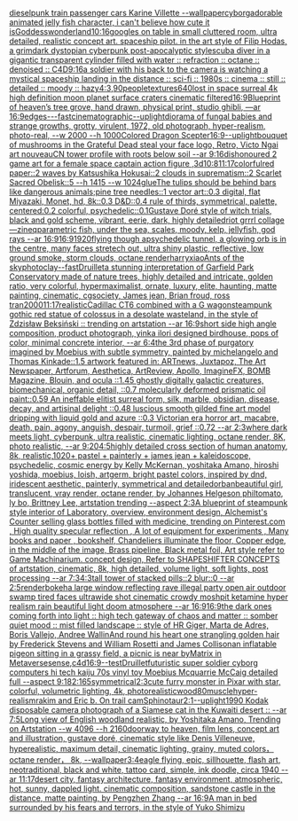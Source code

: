 [dieselpunk train passenger cars Karine Villette --wallpaper](https://www.ebank.nz/aiartgenerator?category=dieselpunk%2520train%2520passenger%2520cars%2520Karine%2520Villette%2520--wallpaper)[cyborg](https://www.ebank.nz/aiartgenerator?category=cyborg)[adorable animated jelly fish character, i can't believe how cute it is](https://www.ebank.nz/aiartgenerator?category=adorable%2520animated%2520jelly%2520fish%2520character%2C%2520i%2520can%27t%2520believe%2520how%2520cute%2520it%2520is)[Goddess](https://www.ebank.nz/aiartgenerator?category=Goddess)[wonderland](https://www.ebank.nz/aiartgenerator?category=wonderland)[10:16](https://www.ebank.nz/aiartgenerator?category=10%3A16)[googles on table in small cluttered room, ultra detailed, realistic concept art. spaceship pilot. in the art style of Filip Hodas, a grimdark dystopian cyberpunk post-apocalyptic style](https://www.ebank.nz/aiartgenerator?category=googles%2520on%2520table%2520in%2520small%2520cluttered%2520room%2C%2520ultra%2520detailed%2C%2520realistic%2520concept%2520art.%2520spaceship%2520pilot.%2520in%2520the%2520art%2520style%2520of%2520Filip%2520Hodas%2C%2520a%2520grimdark%2520dystopian%2520cyberpunk%2520post-apocalyptic%2520style)[scuba diver in a gigantic transparent cylinder filled with water :: refraction :: octane :: denoised :: C4D](https://www.ebank.nz/aiartgenerator?category=scuba%2520diver%2520in%2520a%2520gigantic%2520transparent%2520cylinder%2520filled%2520with%2520water%2520%3A%3A%2520refraction%2520%3A%3A%2520octane%2520%3A%3A%2520denoised%2520%3A%3A%2520C4D)[9:16](https://www.ebank.nz/aiartgenerator?category=9%3A16)[a soldier with his back to the camera is watching a mystical spaceship landing in the distance :: sci-fi :: 1980s :: cinema :: still :: detailed :: moody :: hazy](https://www.ebank.nz/aiartgenerator?category=a%2520soldier%2520with%2520his%2520back%2520to%2520the%2520camera%2520is%2520watching%2520a%2520mystical%2520spaceship%2520landing%2520in%2520the%2520distance%2520%3A%3A%2520sci-fi%2520%3A%3A%25201980s%2520%3A%3A%2520cinema%2520%3A%3A%2520still%2520%3A%3A%2520detailed%2520%3A%3A%2520moody%2520%3A%3A%2520hazy)[4:3](https://www.ebank.nz/aiartgenerator?category=4%3A3)[,](https://www.ebank.nz/aiartgenerator?category=%2C)[90](https://www.ebank.nz/aiartgenerator?category=90)[people](https://www.ebank.nz/aiartgenerator?category=people)[textures](https://www.ebank.nz/aiartgenerator?category=textures)[640](https://www.ebank.nz/aiartgenerator?category=640)[lost in space surreal 4k high definition moon planet surface craters cinematic filtered](https://www.ebank.nz/aiartgenerator?category=lost%2520in%2520space%2520surreal%25204k%2520high%2520definition%2520moon%2520planet%2520surface%2520craters%2520cinematic%2520filtered)[16:9](https://www.ebank.nz/aiartgenerator?category=16%3A9)[Blueprint of heaven’s tree grove, hand drawn, physical print, studio ghibli, —ar 16:9](https://www.ebank.nz/aiartgenerator?category=Blueprint%2520of%2520heaven%E2%80%99s%2520tree%2520grove%2C%2520hand%2520drawn%2C%2520physical%2520print%2C%2520studio%2520ghibli%2C%2520%E2%80%94ar%252016%3A9)[edges](https://www.ebank.nz/aiartgenerator?category=edges)[-](https://www.ebank.nz/aiartgenerator?category=-)[--fast](https://www.ebank.nz/aiartgenerator?category=--fast)[cinematographic](https://www.ebank.nz/aiartgenerator?category=cinematographic)[--uplight](https://www.ebank.nz/aiartgenerator?category=--uplight)[diorama of fungal babies and strange growths, grotty, virulent, 1972, old photograph, hyper-realism, photo-real, --w 2000 --h 1000](https://www.ebank.nz/aiartgenerator?category=diorama%2520of%2520fungal%2520babies%2520and%2520strange%2520growths%2C%2520grotty%2C%2520virulent%2C%25201972%2C%2520old%2520photograph%2C%2520hyper-realism%2C%2520photo-real%2C%2520--w%25202000%2520--h%25201000)[Colored Dragon Scepter](https://www.ebank.nz/aiartgenerator?category=Colored%2520Dragon%2520Scepter)[16:9](https://www.ebank.nz/aiartgenerator?category=16%3A9)[--uplight](https://www.ebank.nz/aiartgenerator?category=--uplight)[bouquet of mushrooms in the Grateful Dead steal your face logo, Retro, Victo Ngai art nouveau](https://www.ebank.nz/aiartgenerator?category=bouquet%2520of%2520mushrooms%2520in%2520the%2520Grateful%2520Dead%2520steal%2520your%2520face%2520logo%2C%2520Retro%2C%2520Victo%2520Ngai%2520art%2520nouveau)[CN tower profile with roots below soil --ar 9:16](https://www.ebank.nz/aiartgenerator?category=CN%2520tower%2520profile%2520with%2520roots%2520below%2520soil%2520--ar%25209%3A16)[dishonoured 2  game art for a female space captain action figure ,3d](https://www.ebank.nz/aiartgenerator?category=dishonoured%25202%2520%2520game%2520art%2520for%2520a%2520female%2520space%2520captain%2520action%2520figure%2520%2C3d)[10:8](https://www.ebank.nz/aiartgenerator?category=10%3A8)[11:17](https://www.ebank.nz/aiartgenerator?category=11%3A17)[colorful](https://www.ebank.nz/aiartgenerator?category=colorful)[red paper::2 waves by Katsushika Hokusai::2 clouds in suprematism::2 Scarlet Sacred Obelisk::5 --h 1415 --w 1024](https://www.ebank.nz/aiartgenerator?category=red%2520paper%3A%3A2%2520waves%2520by%2520Katsushika%2520Hokusai%3A%3A2%2520clouds%2520in%2520suprematism%3A%3A2%2520Scarlet%2520Sacred%2520Obelisk%3A%3A5%2520--h%25201415%2520--w%25201024)[glue](https://www.ebank.nz/aiartgenerator?category=glue)[The tulips should be behind bars like dangerous animals;](https://www.ebank.nz/aiartgenerator?category=The%2520tulips%2520should%2520be%2520behind%2520bars%2520like%2520dangerous%2520animals%3B)[pine tree needles::1 vector art::0.3 digital, flat Miyazaki, Monet, hd, 8k::0.3 D&D::0.4 rule of thirds, symmetrical, palette, centered:0.2 colorful, psychedelic::0.1](https://www.ebank.nz/aiartgenerator?category=pine%2520tree%2520needles%3A%3A1%2520vector%2520art%3A%3A0.3%2520digital%2C%2520flat%2520Miyazaki%2C%2520Monet%2C%2520hd%2C%25208k%3A%3A0.3%2520D%26D%3A%3A0.4%2520rule%2520of%2520thirds%2C%2520symmetrical%2C%2520palette%2C%2520centered%3A0.2%2520colorful%2C%2520psychedelic%3A%3A0.1)[Gustave Doré style of witch trials, black and gold scheme, vibrant, eerie, dark, highly detailed](https://www.ebank.nz/aiartgenerator?category=Gustave%2520Dor%C3%A9%2520style%2520of%2520witch%2520trials%2C%2520black%2520and%2520gold%2520scheme%2C%2520vibrant%2C%2520eerie%2C%2520dark%2C%2520highly%2520detailed)[riot grrrl collage —zineq](https://www.ebank.nz/aiartgenerator?category=riot%2520grrrl%2520collage%2520%E2%80%94zineq)[parametric fish, under the sea, scales, moody, kelp, jellyfish, god rays --ar 16:9](https://www.ebank.nz/aiartgenerator?category=parametric%2520fish%2C%2520under%2520the%2520sea%2C%2520scales%2C%2520moody%2C%2520kelp%2C%2520jellyfish%2C%2520god%2520rays%2520--ar%252016%3A9)[16:9](https://www.ebank.nz/aiartgenerator?category=16%3A9)[1920](https://www.ebank.nz/aiartgenerator?category=1920)[flying though apsychedelic tunnel, a glowing orb is in the centre, many faces stretech out, ultra shiny plastic, reflective, low ground smoke, storm clouds, octane renderharryxiao](https://www.ebank.nz/aiartgenerator?category=flying%2520though%2520apsychedelic%2520tunnel%2C%2520a%2520glowing%2520orb%2520is%2520in%2520the%2520centre%2C%2520many%2520faces%2520stretech%2520out%2C%2520ultra%2520shiny%2520plastic%2C%2520reflective%2C%2520low%2520ground%2520smoke%2C%2520storm%2520clouds%2C%2520octane%2520renderharryxiao)[Ants of the sky](https://www.ebank.nz/aiartgenerator?category=Ants%2520of%2520the%2520sky)[photo](https://www.ebank.nz/aiartgenerator?category=photo)[clay](https://www.ebank.nz/aiartgenerator?category=clay)[--fast](https://www.ebank.nz/aiartgenerator?category=--fast)[Druillet](https://www.ebank.nz/aiartgenerator?category=Druillet)[a stunning interpretation of Garfield Park Conservatory made of nature trees, highly detailed and intricate, golden ratio, very colorful, hypermaximalist, ornate, luxury, elite, haunting, matte painting, cinematic, cgsociety, James jean, Brian froud, ross tran](https://www.ebank.nz/aiartgenerator?category=a%2520stunning%2520interpretation%2520of%2520Garfield%2520Park%2520Conservatory%2520made%2520of%2520nature%2520trees%2C%2520highly%2520detailed%2520and%2520intricate%2C%2520golden%2520ratio%2C%2520very%2520colorful%2C%2520hypermaximalist%2C%2520ornate%2C%2520luxury%2C%2520elite%2C%2520haunting%2C%2520matte%2520painting%2C%2520cinematic%2C%2520cgsociety%2C%2520James%2520jean%2C%2520Brian%2520froud%2C%2520ross%2520tran)[2000](https://www.ebank.nz/aiartgenerator?category=2000)[11:17](https://www.ebank.nz/aiartgenerator?category=11%3A17)[realistic](https://www.ebank.nz/aiartgenerator?category=realistic)[Cadillac CT6 combined with a G wagon](https://www.ebank.nz/aiartgenerator?category=Cadillac%2520CT6%2520combined%2520with%2520a%2520G%2520wagon)[steampunk gothic red statue of colossus in a desolate wasteland, in the style of Zdzisław Beksiński :: trending on artstation --ar 16:9](https://www.ebank.nz/aiartgenerator?category=steampunk%2520gothic%2520red%2520statue%2520of%2520colossus%2520in%2520a%2520desolate%2520wasteland%2C%2520in%2520the%2520style%2520of%2520Zdzis%C5%82aw%2520Beksi%C5%84ski%2520%3A%3A%2520trending%2520on%2520artstation%2520--ar%252016%3A9)[short side high angle composition, product photograph, yinka ilori designed birdhouse, pops of color, minimal concrete interior, --ar 6:4](https://www.ebank.nz/aiartgenerator?category=short%2520side%2520high%2520angle%2520composition%2C%2520product%2520photograph%2C%2520yinka%2520ilori%2520designed%2520birdhouse%2C%2520pops%2520of%2520color%2C%2520minimal%2520concrete%2520interior%2C%2520--ar%25206%3A4)[the 3rd phase of purgatory imagined by Moebius with subtle symmetry, painted by michelangelo and Thomas Kinkade::1.5 artwork featured in: ARTnews, Juxtapoz, The Art Newspaper, Artforum, Aesthetica, ArtReview, Apollo, ImagineFX, BOMB Magazine, Blouin, and ocula ::1.45 ghostly digitally  galactic creatures, biomechanical, organic detail, ::0.7 molecularly deformed prismatic oil paint::0.59 An ineffable elitist surreal form, silk, marble, obsidian, disease, decay, and artisinal delight ::0.48 luscious smooth  gilded fine art model dripping with liquid gold and azure ::0.3 Victorian era horror art, macabre, death, pain, agony, anguish, despair, turmoil, grief ::0.72  --ar 2:3](https://www.ebank.nz/aiartgenerator?category=the%25203rd%2520phase%2520of%2520purgatory%2520imagined%2520by%2520Moebius%2520with%2520subtle%2520symmetry%2C%2520painted%2520by%2520michelangelo%2520and%2520Thomas%2520Kinkade%3A%3A1.5%2520artwork%2520featured%2520in%3A%2520ARTnews%2C%2520Juxtapoz%2C%2520The%2520Art%2520Newspaper%2C%2520Artforum%2C%2520Aesthetica%2C%2520ArtReview%2C%2520Apollo%2C%2520ImagineFX%2C%2520BOMB%2520Magazine%2C%2520Blouin%2C%2520and%2520ocula%2520%3A%3A1.45%2520ghostly%2520digitally%2520%2520galactic%2520creatures%2C%2520biomechanical%2C%2520organic%2520detail%2C%2520%3A%3A0.7%2520molecularly%2520deformed%2520prismatic%2520oil%2520paint%3A%3A0.59%2520An%2520ineffable%2520elitist%2520surreal%2520form%2C%2520silk%2C%2520marble%2C%2520obsidian%2C%2520disease%2C%2520decay%2C%2520and%2520artisinal%2520delight%2520%3A%3A0.48%2520luscious%2520smooth%2520%2520gilded%2520fine%2520art%2520model%2520dripping%2520with%2520liquid%2520gold%2520and%2520azure%2520%3A%3A0.3%2520Victorian%2520era%2520horror%2520art%2C%2520macabre%2C%2520death%2C%2520pain%2C%2520agony%2C%2520anguish%2C%2520despair%2C%2520turmoil%2C%2520grief%2520%3A%3A0.72%2520%2520--ar%25202%3A3)[where dark meets light, cyberpunk, ultra realistic, cinematic lighting, octane render, 8K, photo realistic,  --ar 9:20](https://www.ebank.nz/aiartgenerator?category=where%2520dark%2520meets%2520light%2C%2520cyberpunk%2C%2520ultra%2520realistic%2C%2520cinematic%2520lighting%2C%2520octane%2520render%2C%25208K%2C%2520photo%2520realistic%2C%2520%2520--ar%25209%3A20)[4:5](https://www.ebank.nz/aiartgenerator?category=4%3A5)[highly detailed cross section of human anatomy, 8k, realistic,](https://www.ebank.nz/aiartgenerator?category=highly%2520detailed%2520cross%2520section%2520of%2520human%2520anatomy%2C%25208k%2C%2520realistic%2C)[1020](https://www.ebank.nz/aiartgenerator?category=1020)[+ pastel + painterly + james jean + kaleidoscope, psychedelic, cosmic energy by Kelly McKernan, yoshitaka Amano, hiroshi yoshida, moebius, loish, artgerm, bright pastel colors, inspired by dnd, iridescent aesthetic, painterly, symmetrical and detailed](https://www.ebank.nz/aiartgenerator?category=%2B%2520pastel%2520%2B%2520painterly%2520%2B%2520james%2520jean%2520%2B%2520kaleidoscope%2C%2520psychedelic%2C%2520cosmic%2520energy%2520by%2520Kelly%2520McKernan%2C%2520yoshitaka%2520Amano%2C%2520hiroshi%2520yoshida%2C%2520moebius%2C%2520loish%2C%2520artgerm%2C%2520bright%2520pastel%2520colors%2C%2520inspired%2520by%2520dnd%2C%2520iridescent%2520aesthetic%2C%2520painterly%2C%2520symmetrical%2520and%2520detailed)[orban](https://www.ebank.nz/aiartgenerator?category=orban)[beautiful girl, translucent, vray render, octane render, by Johannes Helgeson philtomato, ly bo, Brittney Lee, artstation trending --aspect 2:3](https://www.ebank.nz/aiartgenerator?category=beautiful%2520girl%2C%2520translucent%2C%2520vray%2520render%2C%2520octane%2520render%2C%2520by%2520Johannes%2520Helgeson%2520philtomato%2C%2520ly%2520bo%2C%2520Brittney%2520Lee%2C%2520artstation%2520trending%2520--aspect%25202%3A3)[A blueprint of steampunk style interior of Laboratory,  overview, environment  design,  Alchemist's Counter selling glass bottles filled with medicine,  trending on Pinterest.com  , High quality specular reflection , A lot of equipment for experiments , Many books and paper , bookshelf,  Chandeliers illuminate the floor, Copper  edge, in the middle of the image, Brass pipeline,  Black metal foil,  Art style refer to Game Machinarium.  concept design, Refer to SHAPESHIFTER CONCEPTS  of artstation, cinematic,  8k, high detailed,  volume light,  soft lights,  post processing    --ar 7:3](https://www.ebank.nz/aiartgenerator?category=A%2520blueprint%2520of%2520steampunk%2520style%2520interior%2520of%2520Laboratory%2C%2520%2520overview%2C%2520environment%2520%2520design%2C%2520%2520Alchemist%27s%2520Counter%2520selling%2520glass%2520bottles%2520filled%2520with%2520medicine%2C%2520%2520trending%2520on%2520Pinterest.com%2520%2520%2C%2520High%2520quality%2520specular%2520reflection%2520%2C%2520A%2520lot%2520of%2520equipment%2520for%2520experiments%2520%2C%2520Many%2520books%2520and%2520paper%2520%2C%2520bookshelf%2C%2520%2520Chandeliers%2520illuminate%2520the%2520floor%2C%2520Copper%2520%2520edge%2C%2520in%2520the%2520middle%2520of%2520the%2520image%2C%2520Brass%2520pipeline%2C%2520%2520Black%2520metal%2520foil%2C%2520%2520Art%2520style%2520refer%2520to%2520Game%2520Machinarium.%2520%2520concept%2520design%2C%2520Refer%2520to%2520SHAPESHIFTER%2520CONCEPTS%2520%2520of%2520artstation%2C%2520cinematic%2C%2520%25208k%2C%2520high%2520detailed%2C%2520%2520volume%2520light%2C%2520%2520soft%2520lights%2C%2520%2520post%2520processing%2520%2520%2520%2520--ar%25207%3A3)[4:3](https://www.ebank.nz/aiartgenerator?category=4%3A3)[tall tower of stacked pills::2 blur::0 --ar 2:5](https://www.ebank.nz/aiartgenerator?category=tall%2520tower%2520of%2520stacked%2520pills%3A%3A2%2520blur%3A%3A0%2520--ar%25202%3A5)[render](https://www.ebank.nz/aiartgenerator?category=render)[bokeh](https://www.ebank.nz/aiartgenerator?category=bokeh)[a large window reflecting rave illegal party open air outdoor swamp tired faces ultrawide shot cinematic crowdy moshpit ketamine hyper realism rain beautiful light doom atmosphere  --ar 16:9](https://www.ebank.nz/aiartgenerator?category=a%2520large%2520window%2520reflecting%2520rave%2520illegal%2520party%2520open%2520air%2520outdoor%2520swamp%2520tired%2520faces%2520ultrawide%2520shot%2520cinematic%2520crowdy%2520moshpit%2520ketamine%2520hyper%2520realism%2520rain%2520beautiful%2520light%2520doom%2520atmosphere%2520%2520--ar%252016%3A9)[16:9](https://www.ebank.nz/aiartgenerator?category=16%3A9)[the dark ones coming forth into light :: high tech gateway of chaos and matter :: somber quiet mood :: mist filled landscape :: style of HR Giger, Marta de Adres, Boris Vallejo,  Andree Wallin](https://www.ebank.nz/aiartgenerator?category=the%2520dark%2520ones%2520coming%2520forth%2520into%2520light%2520%3A%3A%2520high%2520tech%2520gateway%2520of%2520chaos%2520and%2520matter%2520%3A%3A%2520somber%2520quiet%2520mood%2520%3A%3A%2520mist%2520filled%2520landscape%2520%3A%3A%2520style%2520of%2520HR%2520Giger%2C%2520Marta%2520de%2520Adres%2C%2520Boris%2520Vallejo%2C%2520%2520Andree%2520Wallin)[And round his heart one strangling golden hair by Frederick Stevens and William Rosetti and James Collison](https://www.ebank.nz/aiartgenerator?category=And%2520round%2520his%2520heart%2520one%2520strangling%2520golden%2520hair%2520by%2520Frederick%2520Stevens%2520and%2520William%2520Rosetti%2520and%2520James%2520Collison)[an inflatable pigeon sitting in a grassy field, a picnic is near by](https://www.ebank.nz/aiartgenerator?category=an%2520inflatable%2520pigeon%2520sitting%2520in%2520a%2520grassy%2520field%2C%2520a%2520picnic%2520is%2520near%2520by)[Matrix in Metaverse](https://www.ebank.nz/aiartgenerator?category=Matrix%2520in%2520Metaverse)[sense,c4d](https://www.ebank.nz/aiartgenerator?category=sense%2Cc4d)[16:9](https://www.ebank.nz/aiartgenerator?category=16%3A9)[--test](https://www.ebank.nz/aiartgenerator?category=--test)[Druillet](https://www.ebank.nz/aiartgenerator?category=Druillet)[futuristic super soldier cyborg computers hi tech kaiju 70s vinyl toy Moebius Mcquarrie McCaig detailed full --aspect 9:18](https://www.ebank.nz/aiartgenerator?category=futuristic%2520super%2520soldier%2520cyborg%2520computers%2520hi%2520tech%2520kaiju%252070s%2520vinyl%2520toy%2520Moebius%2520Mcquarrie%2520McCaig%2520detailed%2520full%2520--aspect%25209%3A18)[2:1](https://www.ebank.nz/aiartgenerator?category=2%3A1)[65](https://www.ebank.nz/aiartgenerator?category=65)[symmetrical](https://www.ebank.nz/aiartgenerator?category=symmetrical)[2:3](https://www.ebank.nz/aiartgenerator?category=2%3A3)[cute furry monster in Pixar with star, colorful, volumetric lighting, 4k, photorealistic](https://www.ebank.nz/aiartgenerator?category=cute%2520furry%2520monster%2520in%2520Pixar%2520with%2520star%2C%2520colorful%2C%2520volumetric%2520lighting%2C%25204k%2C%2520photorealistic)[wood](https://www.ebank.nz/aiartgenerator?category=wood)[80](https://www.ebank.nz/aiartgenerator?category=80)[muscle](https://www.ebank.nz/aiartgenerator?category=muscle)[hyper-realism](https://www.ebank.nz/aiartgenerator?category=hyper-realism)[rakim and Eric b. On trail cam](https://www.ebank.nz/aiartgenerator?category=rakim%2520and%2520Eric%2520b.%2520On%2520trail%2520cam)[Sphinotaur](https://www.ebank.nz/aiartgenerator?category=Sphinotaur)[2:1](https://www.ebank.nz/aiartgenerator?category=2%3A1)[--uplight](https://www.ebank.nz/aiartgenerator?category=--uplight)[1990 Kodak disposable camera photograph of a Siamese cat in the Kuwaiti desert :: --ar 7:5](https://www.ebank.nz/aiartgenerator?category=1990%2520Kodak%2520disposable%2520camera%2520photograph%2520of%2520a%2520Siamese%2520cat%2520in%2520the%2520Kuwaiti%2520desert%2520%3A%3A%2520--ar%25207%3A5)[Long view of English woodland realistic, by Yoshitaka Amano, Trending on Artstation    --w 4096  --h 2160](https://www.ebank.nz/aiartgenerator?category=Long%2520view%2520of%2520English%2520woodland%2520realistic%2C%2520by%2520Yoshitaka%2520Amano%2C%2520Trending%2520on%2520Artstation%2520%2520%2520%2520--w%25204096%2520%2520--h%25202160)[doorway to heaven, film lens, concept art and illustration, gustave doré, cinematic style like Denis Villeneuve, hyperealistic, maximum detail, cinematic lighting, grainy, muted colors， octane render， 8k,  --wallpaper](https://www.ebank.nz/aiartgenerator?category=doorway%2520to%2520heaven%2C%2520film%2520lens%2C%2520concept%2520art%2520and%2520illustration%2C%2520gustave%2520dor%C3%A9%2C%2520cinematic%2520style%2520like%2520Denis%2520Villeneuve%2C%2520hyperealistic%2C%2520maximum%2520detail%2C%2520cinematic%2520lighting%2C%2520grainy%2C%2520muted%2520colors%EF%BC%8C%2520octane%2520render%EF%BC%8C%25208k%2C%2520%2520--wallpaper)[3:4](https://www.ebank.nz/aiartgenerator?category=3%3A4)[eagle flying, epic, sillhouette, flash art, neotraditional, black and white, tattoo card, simple, ink doodle, circa 1940 --ar 11:17](https://www.ebank.nz/aiartgenerator?category=eagle%2520flying%2C%2520epic%2C%2520sillhouette%2C%2520flash%2520art%2C%2520neotraditional%2C%2520black%2520and%2520white%2C%2520tattoo%2520card%2C%2520simple%2C%2520ink%2520doodle%2C%2520circa%25201940%2520--ar%252011%3A17)[desert city, fantasy architecture, fantasy environment, atmospheric, hot, sunny, dappled light. cinematic composition, sandstone castle in the distance, matte painting, by Pengzhen Zhang --ar 16:9](https://www.ebank.nz/aiartgenerator?category=desert%2520city%2C%2520fantasy%2520architecture%2C%2520fantasy%2520environment%2C%2520atmospheric%2C%2520hot%2C%2520sunny%2C%2520dappled%2520light.%2520cinematic%2520composition%2C%2520sandstone%2520castle%2520in%2520the%2520distance%2C%2520matte%2520painting%2C%2520by%2520Pengzhen%2520Zhang%2520--ar%252016%3A9)[A man in bed surrounded by his fears and terrors, in the style of Yuko Shimizu](https://www.ebank.nz/aiartgenerator?category=A%2520man%2520in%2520bed%2520surrounded%2520by%2520his%2520fears%2520and%2520terrors%2C%2520in%2520the%2520style%2520of%2520Yuko%2520Shimizu)